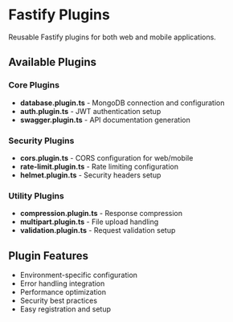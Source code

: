 # Fastify Plugins

Reusable Fastify plugins for both web and mobile applications.

## Available Plugins

### Core Plugins
- **database.plugin.ts** - MongoDB connection and configuration
- **auth.plugin.ts** - JWT authentication setup
- **swagger.plugin.ts** - API documentation generation

### Security Plugins  
- **cors.plugin.ts** - CORS configuration for web/mobile
- **rate-limit.plugin.ts** - Rate limiting configuration
- **helmet.plugin.ts** - Security headers setup

### Utility Plugins
- **compression.plugin.ts** - Response compression
- **multipart.plugin.ts** - File upload handling
- **validation.plugin.ts** - Request validation setup

## Plugin Features
- Environment-specific configuration
- Error handling integration
- Performance optimization
- Security best practices
- Easy registration and setup